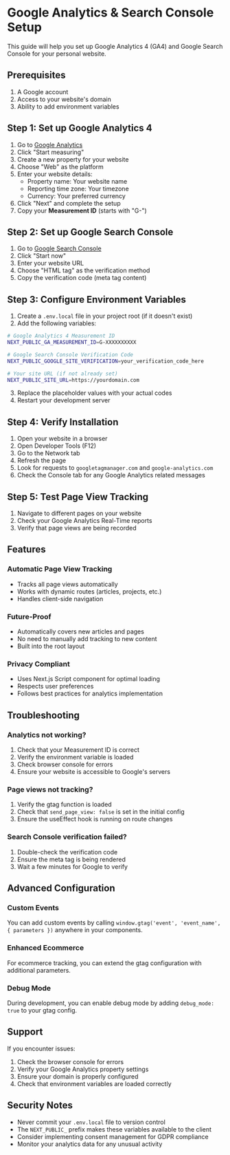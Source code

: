 # Google Analytics & Search Console Setup

This guide will help you set up Google Analytics 4 (GA4) and Google Search Console for your personal website.

## Prerequisites

1. A Google account
2. Access to your website's domain
3. Ability to add environment variables

## Step 1: Set up Google Analytics 4

1. Go to [Google Analytics](https://analytics.google.com/)
2. Click "Start measuring"
3. Create a new property for your website
4. Choose "Web" as the platform
5. Enter your website details:
   - Property name: Your website name
   - Reporting time zone: Your timezone
   - Currency: Your preferred currency
6. Click "Next" and complete the setup
7. Copy your **Measurement ID** (starts with "G-")

## Step 2: Set up Google Search Console

1. Go to [Google Search Console](https://search.google.com/search-console)
2. Click "Start now"
3. Enter your website URL
4. Choose "HTML tag" as the verification method
5. Copy the verification code (meta tag content)

## Step 3: Configure Environment Variables

1. Create a `.env.local` file in your project root (if it doesn't exist)
2. Add the following variables:

```bash
# Google Analytics 4 Measurement ID
NEXT_PUBLIC_GA_MEASUREMENT_ID=G-XXXXXXXXXX

# Google Search Console Verification Code
NEXT_PUBLIC_GOOGLE_SITE_VERIFICATION=your_verification_code_here

# Your site URL (if not already set)
NEXT_PUBLIC_SITE_URL=https://yourdomain.com
```

3. Replace the placeholder values with your actual codes
4. Restart your development server

## Step 4: Verify Installation

1. Open your website in a browser
2. Open Developer Tools (F12)
3. Go to the Network tab
4. Refresh the page
5. Look for requests to `googletagmanager.com` and `google-analytics.com`
6. Check the Console tab for any Google Analytics related messages

## Step 5: Test Page View Tracking

1. Navigate to different pages on your website
2. Check your Google Analytics Real-Time reports
3. Verify that page views are being recorded

## Features

### Automatic Page View Tracking
- Tracks all page views automatically
- Works with dynamic routes (articles, projects, etc.)
- Handles client-side navigation

### Future-Proof
- Automatically covers new articles and pages
- No need to manually add tracking to new content
- Built into the root layout

### Privacy Compliant
- Uses Next.js Script component for optimal loading
- Respects user preferences
- Follows best practices for analytics implementation

## Troubleshooting

### Analytics not working?
1. Check that your Measurement ID is correct
2. Verify the environment variable is loaded
3. Check browser console for errors
4. Ensure your website is accessible to Google's servers

### Page views not tracking?
1. Verify the gtag function is loaded
2. Check that `send_page_view: false` is set in the initial config
3. Ensure the useEffect hook is running on route changes

### Search Console verification failed?
1. Double-check the verification code
2. Ensure the meta tag is being rendered
3. Wait a few minutes for Google to verify

## Advanced Configuration

### Custom Events
You can add custom events by calling `window.gtag('event', 'event_name', { parameters })` anywhere in your components.

### Enhanced Ecommerce
For ecommerce tracking, you can extend the gtag configuration with additional parameters.

### Debug Mode
During development, you can enable debug mode by adding `debug_mode: true` to your gtag config.

## Support

If you encounter issues:
1. Check the browser console for errors
2. Verify your Google Analytics property settings
3. Ensure your domain is properly configured
4. Check that environment variables are loaded correctly

## Security Notes

- Never commit your `.env.local` file to version control
- The `NEXT_PUBLIC_` prefix makes these variables available to the client
- Consider implementing consent management for GDPR compliance
- Monitor your analytics data for any unusual activity
